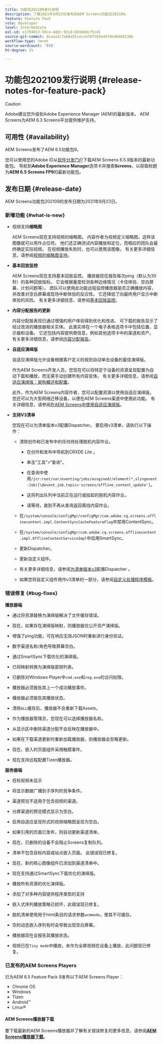 ```yaml
---
title: 功能包202109发行说明
description: 了解2021年9月23日发布的AEM Screens功能包202109。
feature: Feature Pack
role: Developer
level: Intermediate
exl-id: e1794013-59ce-4ddc-93c0-601668c75cd1
source-git-commit: dcaaa1c7ab0a55cecce70f593ed4fded8468130b
workflow-type: tm+mt
source-wordcount: '916'
ht-degree: 1%

---
```


# 功能包202109发行说明 {#release-notes-for-feature-pack}

>[!CAUTION]
>Adobe建议您升级到Adobe Experience Manager (AEM)的最新版本。 AEM Screens为AEM 6.3 Screens平台提供维护支持。

## 可用性 {#availability}

AEM Screens发布了AEM 6.5功能包9。

您可以使用您的Adobe ID从[软件分发门户](https://experience.adobe.com/#/downloads/content/software-distribution/en/aem.html)下载AEM Screens 6.5.9版本的最新功能包。 导航到&#x200B;**Adobe Experience Manager**&#x200B;选项卡并搜索&#x200B;**Screens**，以获取标题为&#x200B;**AEM 6.5 Screens FP9**&#x200B;的最新功能包。

## 发布日期 {#release-date}

AEM Screens功能包202109的发布日期为2021年9月23日。

### 新增功能 {#what-is-new}

* 视频支持&#x200B;**缩略图**

  AEM Screens现在支持视频的缩略图。 内容作者为视频定义缩略图，这样该图像就可以用作占位符。 他们还正确测试内容播放和定位，而相应的团队会最终确定实际视频。 在视频播放失败时，也可以使用该图像。
有关更多详细信息，请参阅[视频的缩略图支持](/help/user-guide/thumbnail-support.md)。

* **基本回放监控**

  AEM Screens现在支持基本回放监控。 播放器现在报告每次ping（默认为30秒）的各种回放指标。 它会根据量度检测各种边缘情况（卡住体验、空白屏幕、计划问题等）。 团队可以使用此功能远程监控播放器是否正确播放内容，并改善对空白屏幕或现场中断体验的反应性。 它还降低了向最终用户显示中断体验的风险。
有关更多详细信息，请参阅[基本回放监控](https://experienceleague.adobe.com/en/docs/experience-manager-screens/user-guide/administering/installing-screens-player#playback-monitoring)。

* **内容分配报告的更新**

  内容分配报表现已通过增强的用户体验得到优化和改进。 可下载的报告显示了经过改进的播放器相关实体。 此类实体在一个电子表格选项卡中包括位置、显示器和设备。 它还包括内容提供商信息，例如其他选项卡中的渠道和资产。
有关更多详细信息，请参阅[内容分配报告](/help/user-guide/content-assignment-report.md)。

* **自适应演绎版**

  自适应演绎版允许设备根据客户定义的规则自动单击设备的最佳演绎版。

  作为AEM Screens开发人员，您现在可以将特定于设备的资源呈现配置为自动下载和播放，而无需手动创建所有内容变体。 有关更多详细信息，请参阅[自适应演绎版：架构概述和配置](/help/user-guide/adaptive-renditions.md)。

  此外，作为AEM Screens内容作者，您可以配置资源以使用自适应演绎版。 您还可以为大型网络迁移设备，以便在AEM Screens渠道中使用此功能。 有关详细信息，请参阅[在AEM Screens中使用自适应演绎版](/help/user-guide/using-adaptive-renditions.md)。

* **支持V3清单**

  您现在可以为清单版本v3配置Dispatcher。 要启用v3清单，请执行以下操作：

   * 清除创作和已发布中的任何待处理脱机内容作业。

      * 在创作和发布中导航到CRXDE Lite 。

      * 单击“工具”>“查询”。

      * 在查询中使用`/jcr:root/var/eventing/jobs/assgined//element(*,slingevent:Job)[\@event.job.topic='screens/offline_content_update']`。

      * 这将列出队列中当前正在运行或挂起的脱机内容作业。

      * 请等待，直到不再从查询返回离线内容作业。

   * 在`/system/console/configMgr/configMgr/com.adobe.cq.screens.offlinecontent.impl.ContentSyncCacheFeatureFlag`中禁用ContentSync。

   * 在`/system/console/configMgr/com.adobe.cq.screens.offlinecontent.impl.OfflineContentServiceImpl`中启用SmartSync。

   * 更新Dispatcher。

   * 更新自定义组件。


   * 有关更多详细信息，请参阅[为清单版本v3](https://experienceleague.adobe.com/en/docs/experience-manager-screens/user-guide/administering/dispatcher-configurations-aem-screens#configuring-dispatcherv3)配置Dispatcher 。
   * 如果您将自定义组件用作v3清单的一部分，请参阅[自定义处理程序模板](https://experienceleague.adobe.com/en/docs/experience-manager-screens/user-guide/developing/developing-custom-component-tutorial-develop#custom-handlers)。


### 错误修复 {#bug-fixes}

**播放器端**

* 通过将资源替换为演绎版解决了文件缓存错误。

* 现在，如果存在演绎版映射，则播放器仅公开资产演绎版。

* 增强了ping功能，可在响应无效JSON时重新进行身份验证。

* 数字渠道名称/角色导致屏幕空白。

* 通过SmartSync下载优化的演绎版。

* 已将映射转换为演绎版密钥列表。

* 已删除对Windows Player中`cmd.exe`和`reg.exe`的访问权限。

* 播放器必须报告其上一个成功播放事件。

* 播放器必须报告其播放状态。

* 清除`ALL`缓存后，播放器不会重新下载Assets。

* 作为播放器管理员，您现在可以选择播放器名称。

* 从显示区中删除渠道分配不会反映在播放器中。

* 如果在下载渠道更新时重新加载播放器，则播放器会忽略更新。

* 现在，嵌入的页面组件采用触摸事件。

* 现在支持远程配置Tizen播放器。

**服务器端**

* 目标视频未显示
* 将显示数据广播到子序列的竞争条件。

* 渠道预览不适用于包含视频的渠道。

* 分屏渠道的预览模式显示为空白。

* 启用自适应呈现形式的视频缩略图呈现为空白。

* 如果引用的页面已发布，则自动更新渠道清单。

* 现在，已删除的设备不会阻止Screens复制队列。

* 清单不包含目标内容或站点嵌入页面。 此错误现已修复。

* 现在，新的核心图像组件已添加到渠道清单中。

* 现在支持通过SmartSync下载优化的演绎版。

* 播放所有资源的优化演绎版。

* 添加了对多种内容提供程序类型的支持

* 嵌入式序列播放策略已损坏，此错误现已修复。

* 脱机清单使用用于html条目的请求参数`wcmmode`，使其不可缓存。

* 空的动态嵌入序列有时会导致出现空白屏幕。

* 播放器现在会报告其播放状态。

* 视频已在`Tiny mode`中播放，未作为全屏视频在设备上播放，此问题现已修复。

### 已发布的AEM Screens Players

已为AEM 6.5 Feature Pack 9发布以下AEM Screens Player：

* Chrome OS
* Windows
* Tizen
* Android™
* Linux®

#### AEM Screens播放器下载

要下载最新的AEM Screens播放器并了解有关错误修复的更多信息，请参阅&#x200B;**[AEM Screens播放器下载](https://download.macromedia.com/screens/index.html)**。
